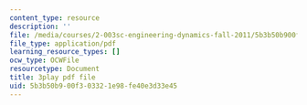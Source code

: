 ```yaml
---
content_type: resource
description: ''
file: /media/courses/2-003sc-engineering-dynamics-fall-2011/5b3b50b900f303321e98fe40e3d33e45_Fo-Y6kEMURk.pdf
file_type: application/pdf
learning_resource_types: []
ocw_type: OCWFile
resourcetype: Document
title: 3play pdf file
uid: 5b3b50b9-00f3-0332-1e98-fe40e3d33e45
---
```


